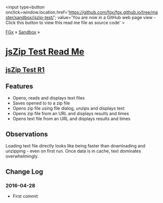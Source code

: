 ﻿<span style=display:none; >[You are now in a GitHub source code view - click this link to view Read Me file as a web page]
( http://fgx.github.io/sandbox/jszip-test/index.html "View file as a web page." ) </span>
<input type=button onclick=window.location.href='https://github.com/fgx/fgx.github.io/tree/master/sandbox/jszip-test/'; 
value='You are now in a GitHub web page view - Click this button to view this read me file as source code' >

[FGx]( http://fgx.github.io ) » [Sandbox]( http://fgx.github.io/sandbox/  ) »

[jsZip Test Read Me]( http://fgx.github.io/sandbox/jszip-test/index.html#readme.md )
===

## [jsZip Test R1]( http://fgx.github.io/sandbox/jszip-test/index.html )

## Features

* Opens, reads and displays text files
* Saves opened to to a zip file
* Opens zip file using file dialog, unzips and displays text
* Opens zip file from an URL and displays results and times
* Opens text file from an URL and displays results and times

## Observations

Loading text file directly looks like being faster than downloading and unzipping - even on first run.
Once data is in cache, text dominates overwhelmingly.


## Change Log

### 2016-04-28

* First commit
